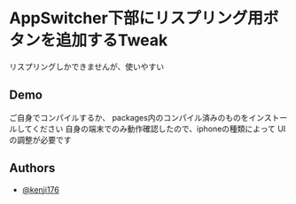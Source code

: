 
# AppSwitcher下部にリスプリング用ボタンを追加するTweak


リスプリングしかできませんが、使いやすい

## Demo

ご自身でコンパイルするか、
packages内のコンパイル済みのものをインストールしてください
自身の端末でのみ動作確認したので、iphoneの種類によって
UIの調整が必要です


## Authors

- [@kenji176](https://www.github.com/kenji176)

